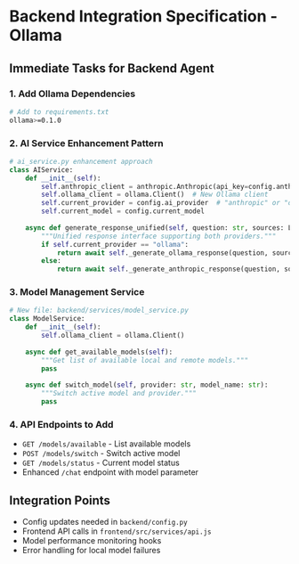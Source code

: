 # Backend Integration Specification - Ollama

## Immediate Tasks for Backend Agent

### 1. Add Ollama Dependencies
```bash
# Add to requirements.txt
ollama>=0.1.0
```

### 2. AI Service Enhancement Pattern
```python
# ai_service.py enhancement approach
class AIService:
    def __init__(self):
        self.anthropic_client = anthropic.Anthropic(api_key=config.anthropic_api_key)
        self.ollama_client = ollama.Client()  # New Ollama client
        self.current_provider = config.ai_provider  # "anthropic" or "ollama"
        self.current_model = config.current_model
    
    async def generate_response_unified(self, question: str, sources: List[SourceInfo]) -> ChatResponse:
        """Unified response interface supporting both providers."""
        if self.current_provider == "ollama":
            return await self._generate_ollama_response(question, sources)
        else:
            return await self._generate_anthropic_response(question, sources)
```

### 3. Model Management Service
```python
# New file: backend/services/model_service.py
class ModelService:
    def __init__(self):
        self.ollama_client = ollama.Client()
    
    async def get_available_models(self):
        """Get list of available local and remote models."""
        pass
    
    async def switch_model(self, provider: str, model_name: str):
        """Switch active model and provider."""
        pass
```

### 4. API Endpoints to Add
- `GET /models/available` - List available models
- `POST /models/switch` - Switch active model
- `GET /models/status` - Current model status
- Enhanced `/chat` endpoint with model parameter

## Integration Points
- Config updates needed in `backend/config.py`
- Frontend API calls in `frontend/src/services/api.js`
- Model performance monitoring hooks
- Error handling for local model failures